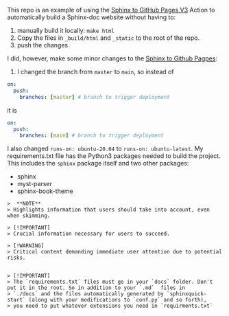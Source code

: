 This repo is an example of using the [Sphinx to GitHub Pages V3](https://github.com/marketplace/actions/sphinx-to-github-pages) Action to automatically build
a Sphinx-doc website without having to:

1. manually build it locally: `make html`
2. Copy the files in `_build/html` and `_static` to the root of the repo.
3. push the changes

I did, however, make some minor changes to the [Sphinx to Github Pagpes](https://github.com/marketplace/actions/sphinx-to-github-pages):

1. I changed the branch from `master` to `main`, so instead of

```yml
on:
  push:
    branches: [master] # branch to trigger deployment
```

it is

```yml
on:
  push:
    branches: [main] # branch to trigger deployment
```

I also changed `runs-on: ubuntu-20.04` to `runs-on: ubuntu-latest`. My requirements.txt file has the Python3 packages needed to build the project.
This includes the `sphinx` package itself and two other packages:

- sphinx
- myst-parser
- sphinx-book-theme
```
>  **NOTE**
> Highlights information that users should take into account, even when skimming.

> [!IMPORTANT]  
> Crucial information necessary for users to succeed.

> [!WARNING]  
> Critical content demanding immediate user attention due to potential risks.


> [!IMPORTANT]
> The `requirements.txt` files must go in your `docs` folder. Don't put it in the root. So in addition to your `.md`  files in
> `./docs` and the files automatically generated by `sphinxquick-start` (along with your modifications to `conf.py` and so forth),
> you need to put whatever extensions you need in `requirments.txt`
